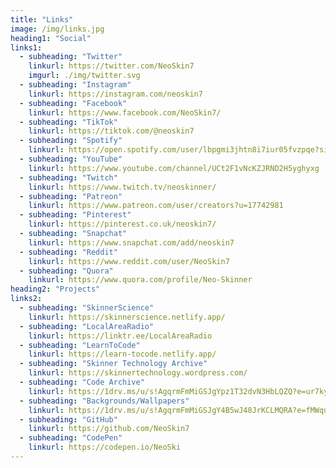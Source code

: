 ```yaml
---
title: "Links"
image: /img/links.jpg
heading1: "Social"
links1:
  - subheading: "Twitter"
    linkurl: https://twitter.com/NeoSkin7
    imgurl: ./img/twitter.svg
  - subheading: "Instagram"
    linkurl: https://instagram.com/neoskin7
  - subheading: "Facebook"
    linkurl: https://www.facebook.com/NeoSkin7/
  - subheading: "TikTok"
    linkurl: https://tiktok.com/@neoskin7
  - subheading: "Spotify"
    linkurl: https://open.spotify.com/user/lbpgmi3jhtn8i7iur05fvzpqe?si=50nhryHpT7m3Q7zzKss8mw
  - subheading: "YouTube"
    linkurl: https://www.youtube.com/channel/UCt2F1vNcKZJRND2H5yghyxg
  - subheading: "Twitch"
    linkurl: https://www.twitch.tv/neoskinner/
  - subheading: "Patreon"
    linkurl: https://www.patreon.com/user/creators?u=17742981
  - subheading: "Pinterest"
    linkurl: https://pinterest.co.uk/neoskin7/
  - subheading: "Snapchat"
    linkurl: https://www.snapchat.com/add/neoskin7
  - subheading: "Reddit"
    linkurl: https://www.reddit.com/user/NeoSkin7
  - subheading: "Quora"
    linkurl: https://www.quora.com/profile/Neo-Skinner
heading2: "Projects"
links2:
  - subheading: "SkinnerScience"
    linkurl: https://skinnerscience.netlify.app/
  - subheading: "LocalAreaRadio"
    linkurl: https://linktr.ee/LocalAreaRadio
  - subheading: "LearnToCode"
    linkurl: https://learn-tocode.netlify.app/
  - subheading: "Skinner Technology Archive"
    linkurl: https://skinnertechnology.wordpress.com/
  - subheading: "Code Archive"
    linkurl: https://1drv.ms/u/s!AgqrmFmMiGSJgYpz1T32dvN3HbLQZQ?e=ur7kyi
  - subheading: "Backgrounds/Wallpapers"
    linkurl: https://1drv.ms/u/s!AgqrmFmMiGSJgY4B5wJ48JrKCLMQRA?e=fMWqu4
  - subheading: "GitHub"
    linkurl: https://github.com/NeoSkin7
  - subheading: "CodePen"
    linkurl: https://codepen.io/NeoSki
---
```


